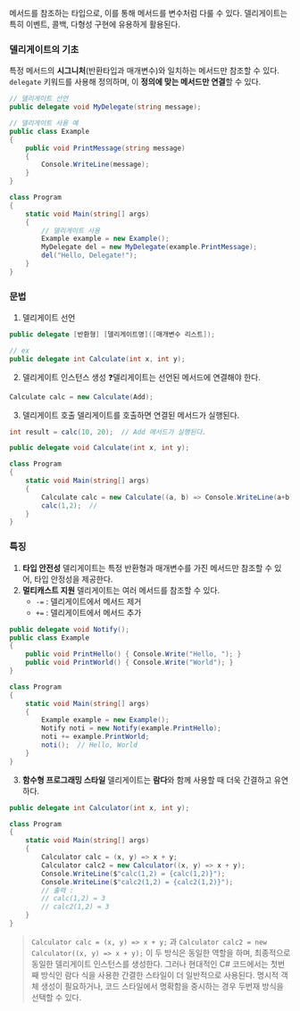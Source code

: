 
메서드를 참조하는 타입으로, 이를 통해 메서드를 변수처럼 다룰 수 있다.
델리게이트는 특히 이벤트, 콜백, 다형성 구현에 유용하게 활용된다.

### 델리게이트의 기초
특정 메서드의 **시그니처**(반환타입과 매개변수)와 일치하는 메서드만 참조할 수 있다.
`delegate` 키워드를 사용해 정의하며, 이 **정의에 맞는 메서드만 연결**할 수 있다.

```csharp
// 델리게이트 선언
public delegate void MyDelegate(string message);

// 델리게이트 사용 예
public class Example
{
    public void PrintMessage(string message)
    {
        Console.WriteLine(message);
    }
}

class Program
{
    static void Main(string[] args)
    {
        // 델리게이트 사용
        Example example = new Example();
        MyDelegate del = new MyDelegate(example.PrintMessage);
        del("Hello, Delegate!");
    }
}
```

### 문법

1. 델리게이트 선언
```csharp
public delegate [반환형] [델리게이트명]([매개변수 리스트]);

// ex
public delegate int Calculate(int x, int y);
```

2. 델리게이트 인스턴스 생성
❓델리게이트는 선언된 메서드에 연결해야 한다. 
```csharp
Calculate calc = new Calculate(Add);
```

3. 델리게이트 호출
델리게이트를 호출하면 연결된 메서드가 실행된다.
```csharp
int result = calc(10, 20);  // Add 메서드가 실행된다.
```

```csharp
public delegate void Calculate(int x, int y);

class Program
{
    static void Main(string[] args)
    {
        Calculate calc = new Calculate((a, b) => Console.WriteLine(a+b));
        calc(1,2);  // 
    }
}
```

### 특징
1. **타입 안전성**
	델리게이트는 특정 반환형과 매개변수를 가진 메서드만 참조할 수 있어, 타입 안정성을 제공한다.
2. **멀티캐스트 지원**
	델리게이트는 여러 메서드를 참조할 수 있다.
	- `-=` : 델리게이트에서 메서드 제거
	- `+=` : 델리게이트에서 메서드 추가
```csharp
public delegate void Notify();
public class Example
{
    public void PrintHello() { Console.Write("Hello, "); }
    public void PrintWorld() { Console.Write("World"); }
}

class Program
{
    static void Main(string[] args)
    {
        Example example = new Example();
        Notify noti = new Notify(example.PrintHello);
        noti += example.PrintWorld;
		noti();  // Hello, World
    }
}
```
3. **함수형 프로그래밍 스타일**
	델리게이트는 **람다**와 함께 사용할 때 더욱 간결하고 유연하다.
```csharp
public delegate int Calculator(int x, int y);

class Program
{
    static void Main(string[] args)
    {
        Calculator calc = (x, y) => x + y;
        Calculator calc2 = new Calculator((x, y) => x + y);
        Console.WriteLine($"calc(1,2) = {calc(1,2)}");
        Console.WriteLine($"calc2(1,2) = {calc2(1,2)}");
        // 출력 : 
        // calc(1,2) = 3
        // calc2(1,2) = 3
    }
}
```
> `Calculator calc = (x, y) => x + y;` 과 `Calculator calc2 = new Calculator((x, y) => x + y);` 이 두 방식은 동일한 역할을 하며, 최종적으로 동일한 델리게이트 인스턴스를 생성한다. 그러나 현대적인 C# 코드에서는 첫번째 방식인 람다 식을 사용한 간결한 스타일이 더 일반적으로 사용된다.
> 명시적 객체 생성이 필요하거나, 코드 스타일에서 명확함을 중시하는 경우 두번재 방식을 선택할 수 있다.
